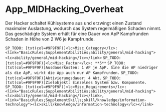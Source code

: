 # App_MIDHacking_Overheat

Der Hacker schaltet Kühlsysteme aus und erzwingt einen Zustand maximaler Auslastung, wodurch das System regelmäßigen Schaden nimmt. Das geschädigte System erhält für eine Dauer von ApP Kampfrunden Schaden in Höhe von 2 W6 je Kampfrunde.

`SP_TODO: [txt(col=#9F9F9F)]<lc>Misc_Category</lc>: <link="BasicRules;SupplementAbilities;ability/general/mid-hacking"><lc>ability/general/mid-hacking</lc></link>`
`SP_TODO: [txt(col=#9F9F9F)]<lc>Misc_Factor</lc>: **5**`
`SP_TODO: [txt(col=#9F9F9F)]Ausdauerkosten: 1 AP je ApP. Sine die AP niedriger als die ApP, wirkt die App auch nur AP Kampfrunden.`
`SP_TODO: [txt(col=#9F9F9F)]Aktivierungsdauer: 4 Akt.`
`SP_TODO: [txt(col=#9F9F9F)]Zielobjekt: Einzelnes System bzw. Komponente.`
`SP_TODO: [txt(col=#9F9F9F)]<lc>Misc_Requirements</lc>: <link="BasicRules;SupplementAbilities;ability/general/mid-hacking"><lc>ability/general/mid-hacking</lc></link>, <link="BasicRules;SupplementSkills;skill/knowledge/information-technology"><lc>skill/knowledge/information-technology</lc></link>`
